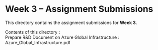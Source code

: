 # Week 3 – Assignment Submissions  
  
This directory contains the assignment submissions for **Week 3**.   
   
Contents of this directory :    
Prepare R&D Document on Azure Global Infrastructure : Azure_Global_Infrastructure.pdf
